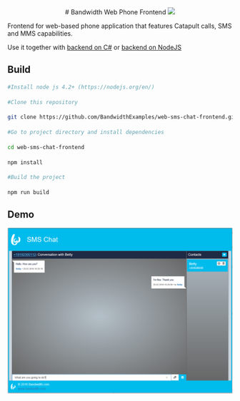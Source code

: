 <div align="center">
# Bandwidth Web Phone Frontend

<img src="https://s3.amazonaws.com/bwdemos/BW-Voice-Messaging.png" />
</div>

Frontend for web-based phone application that features Catapult calls, SMS and MMS capabilities.

Use it together with [backend on C#](https://github.com/BandwidthExamples/csharp-web-phone) or [backend on NodeJS](https://github.com/BandwidthExamples/node-web-phone)


## Build

```bash
#Install node js 4.2+ (https://nodejs.org/en/)

#Clone this repository

git clone https://github.com/BandwidthExamples/web-sms-chat-frontend.git

#Go to project directory and install dependencies

cd web-sms-chat-frontend

npm install

#Build the project

npm run build

```

## Demo

![Screen Shot](/readme_images/screenshot.png?raw=true)
